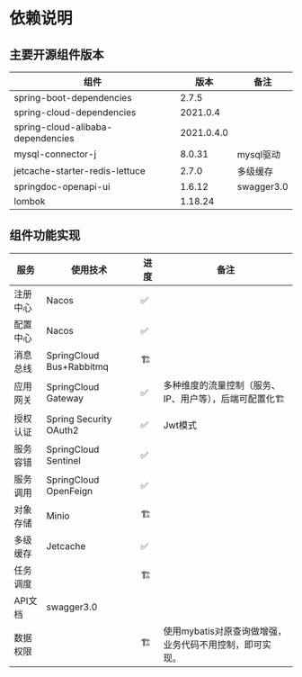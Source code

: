 # 依赖说明

## 主要开源组件版本

| 组件                              | 版本       | 备注       |
| --------------------------------- | ---------- | ---------- |
| spring-boot-dependencies          | 2.7.5      |            |
| spring-cloud-dependencies         | 2021.0.4   |            |
| spring-cloud-alibaba-dependencies | 2021.0.4.0 |            |
| mysql-connector-j                 | 8.0.31     | mysql驱动  |
| jetcache-starter-redis-lettuce    | 2.7.0      | 多级缓存   |
| springdoc-openapi-ui              | 1.6.12     | swagger3.0 |
| lombok                            | 1.18.24    |            |

## 组件功能实现

|  服务     | 使用技术                 |   进度        |    备注   |
|----------|-------------------------|---------------|-----------|
|  注册中心 | Nacos                   |   ✅          |           |
|  配置中心 | Nacos                   |   ✅          |           |
|  消息总线 | SpringCloud Bus+Rabbitmq|   🏗        |           |
| 应用网关 | SpringCloud Gateway     |   ✅          |  多种维度的流量控制（服务、IP、用户等），后端可配置化🏗          |
|  授权认证 | Spring Security OAuth2  |   ✅          |  Jwt模式   |
|  服务容错 | SpringCloud Sentinel    |   ✅          |           |
|  服务调用 | SpringCloud OpenFeign   |   ✅          |           |
|  对象存储 | Minio           |   🏗          |           |
| 多级缓存 | Jetcache | ✅ | |
|  任务调度 |                          |   🏗          |           |
| API文档 | swagger3.0               |  | |
|  数据权限 |                         |   🏗          |  使用mybatis对原查询做增强，业务代码不用控制，即可实现。         |
